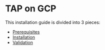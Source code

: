 # TAP on GCP

This installation guide is divided into 3 pieces:

- [Prerequisites](./prereqs.md)
- [Installation](./install.md)
- [Validation](./validate.md)

